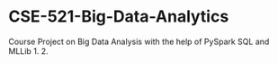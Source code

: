 # CSE-521-Big-Data-Analytics
Course Project on Big Data Analysis with the help of PySpark SQL and MLLib
  1. 
  2. 
